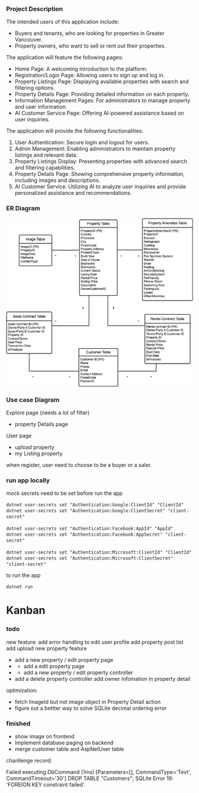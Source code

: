 ### Project Description
The intended users of this application include:
- Buyers and tenants, who are looking for properties in Greater Vancouver.
- Property owners, who want to sell or rent out their properties.

The application will feature the following pages:
- Home Page: A welcoming introduction to the platform.
- Registration/Login Page: Allowing users to sign up and log in.
- Property Listings Page: Displaying available properties with search and filtering options.
- Property Details Page: Providing detailed information on each property.
- Information Management Pages: For administrators to manage property and user information.
- AI Customer Service Page: Offering AI-powered assistance based on user inquiries.

The application will provide the following functionalities:
1. User Authentication: Secure login and logout for users.
2. Admin Management: Enabling administrators to maintain property listings and relevant data.
3. Property Listings Display: Presenting properties with advanced search and filtering capabilities.
4. Property Details Page: Showing comprehensive property information, including images and descriptions.
5. AI Customer Service: Utilizing AI to analyze user inquiries and provide personalized assistance and recommendations.

### ER Diagram
![ER Diagram](ERD.drawio.png)


### Use case Diagram

Explore page (needs a lot of filter)
- property Details page

User page
- upload property
- my Listing property

when register, user need to choose to be a buyer or a saler.


### run app locally
mock secrets need to be set before run the app
```
dotnet user-secrets set "Authentication:Google:ClientId" "ClientId"
dotnet user-secrets set "Authentication:Google:ClientSecret" "client-secret"

dotnet user-secrets set "Authentication:Facebook:AppId" "AppId"
dotnet user-secrets set "Authentication:Facebook:AppSecret" "client-secret"

dotnet user-secrets set "Authentication:Microsoft:ClientId" "ClientId"
dotnet user-secrets set "Authentication:Microsoft:ClientSecret" "client-secret"
```
to run the app
```
dotnet run
```


# Kanban

### todo
new feature:
add error handling to edit user profile
add property post list
add upload new property feature
- add a new property / edit property page
- - add a edit property page
- - add a new property / edit property controller
- add a delete property controller
add owner infomation in property detail

optimization:
- fetch ImageId but not image object in Property Detail action
- figure out a bettter way to solve SQLite decimal ordering error

### finished
- show image on frontend
- Implement database paging on backend
- merge customer table and AspNetUser table


chanllenge record:

Failed executing DbCommand (1ms) [Parameters=[], CommandType='Text', CommandTimeout='30']
DROP TABLE "Customers";
SQLite Error 19: 'FOREIGN KEY constraint failed'.
